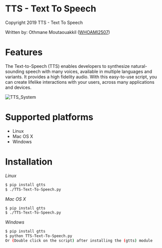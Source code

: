 # TTS - Text To Speech

Copyright 2019 TTS - Text To Speech

Written by: Othmane Moutaouakkil ([WHOAMI2507](https://github.com/whoami2507))


# Features

The Text-to-Speech (TTS) enables developers to synthesize natural-sounding speech with many voices, available in multiple languages and variants. It provides a high fidelity audio. With this easy-to-use script, you can create lifelike interactions with your users, across many applications and devices.

![TTS_System](https://commons.wikimedia.org/wiki/File:TTS_System.svg#/media/File:TTS_System.svg)


# Supported platforms
* Linux
* Mac OS X
* Windows


# Installation
*Linux*
```bash
$ pip install gtts
$ ./TTS-Text-To-Speech.py
```

*Mac OS X*
```bash
$ pip install gtts
$ ./TTS-Text-To-Speech.py
```

*Windows*
```bash
$ pip install gtts
$ python TTS-Text-To-Speech.py
Or (Double click on the script) after installing the (gtts) module
```

